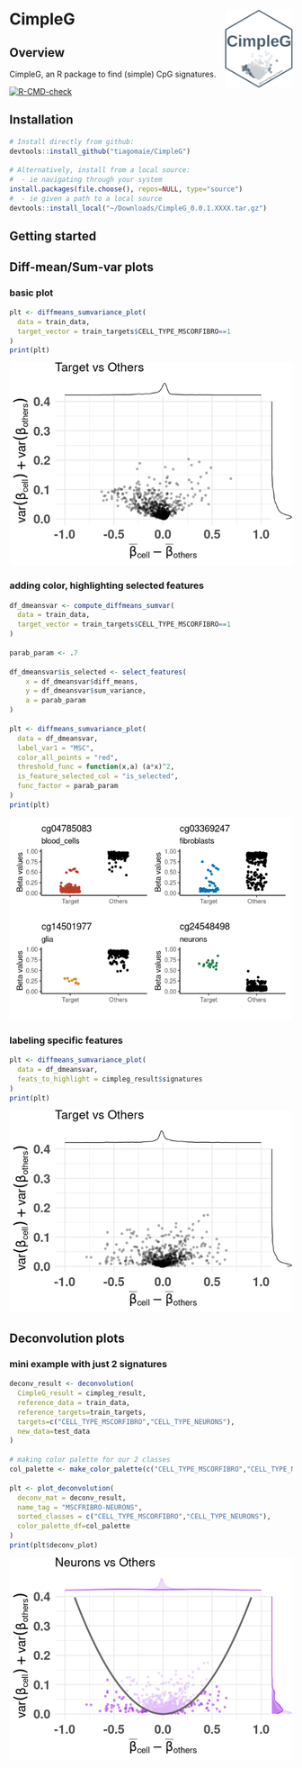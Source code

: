 
<!-- README.md is generated from README.Rmd. Please edit that file -->

# CimpleG <img src="man/figures/CimpleG_v2.png" align="right" width="120" />

## Overview

CimpleG, an R package to find (simple) CpG signatures.

<!-- badges: start -->

[![R-CMD-check](https://github.com/tiagomaie/CimpleG/workflows/R-CMD-check/badge.svg)](https://github.com/tiagomaie/CimpleG/actions)
<!-- badges: end -->

## Installation

``` r
# Install directly from github:
devtools::install_github("tiagomaie/CimpleG")

# Alternatively, install from a local source:
#  - ie navigating through your system
install.packages(file.choose(), repos=NULL, type="source")
#  - ie given a path to a local source
devtools::install_local("~/Downloads/CimpleG_0.0.1.XXXX.tar.gz")
```

## Getting started

## Diff-mean/Sum-var plots

### basic plot

``` r
plt <- diffmeans_sumvariance_plot(
  data = train_data,
  target_vector = train_targets$CELL_TYPE_MSCORFIBRO==1
)
print(plt)
```

![](man/figures/README-unnamed-chunk-4-1.png)<!-- -->

### adding color, highlighting selected features

``` r
df_dmeansvar <- compute_diffmeans_sumvar(
  data = train_data,
  target_vector = train_targets$CELL_TYPE_MSCORFIBRO==1
)

parab_param <- .7

df_dmeansvar$is_selected <- select_features(
    x = df_dmeansvar$diff_means,
    y = df_dmeansvar$sum_variance,
    a = parab_param
)

plt <- diffmeans_sumvariance_plot(
  data = df_dmeansvar,
  label_var1 = "MSC",
  color_all_points = "red",
  threshold_func = function(x,a) (a*x)^2,
  is_feature_selected_col = "is_selected",
  func_factor = parab_param
)
print(plt)
```

![](man/figures/README-unnamed-chunk-5-1.png)<!-- -->

### labeling specific features

``` r
plt <- diffmeans_sumvariance_plot(
  data = df_dmeansvar,
  feats_to_highlight = cimpleg_result$signatures
)
print(plt)
```

![](man/figures/README-unnamed-chunk-6-1.png)<!-- -->

## Deconvolution plots

### mini example with just 2 signatures

``` r
deconv_result <- deconvolution(
  CimpleG_result = cimpleg_result,
  reference_data = train_data,
  reference_targets=train_targets,
  targets=c("CELL_TYPE_MSCORFIBRO","CELL_TYPE_NEURONS"),
  new_data=test_data
)

# making color palette for our 2 classes
col_palette <- make_color_palette(c("CELL_TYPE_MSCORFIBRO","CELL_TYPE_NEURONS"))

plt <- plot_deconvolution(
  deconv_mat = deconv_result,
  name_tag = "MSCFRIBRO-NEURONS",
  sorted_classes = c("CELL_TYPE_MSCORFIBRO","CELL_TYPE_NEURONS"),
  color_palette_df=col_palette
)
print(plt$deconv_plot)
```

![](man/figures/README-unnamed-chunk-7-1.png)<!-- -->
